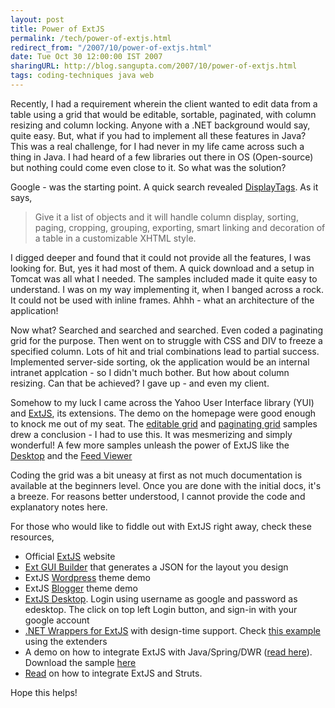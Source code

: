 ```yaml
---
layout: post
title: Power of ExtJS
permalink: /tech/power-of-extjs.html
redirect_from: "/2007/10/power-of-extjs.html"
date: Tue Oct 30 12:00:00 IST 2007
sharingURL: http://blog.sangupta.com/2007/10/power-of-extjs.html
tags: coding-techniques java web
---
```


Recently, I had a requirement wherein the client wanted to edit data from a table 
using a grid that would be editable, sortable, paginated, with column resizing and 
column locking. Anyone with a .NET background would say, quite easy. But, what if 
you had to implement all these features in Java? This was a real challenge, for I 
had never in my life came across such a thing in Java. I had heard of a few libraries 
out there in OS (Open-source) but nothing could come even close to it. So what was 
the solution?

Google - was the starting point. A quick search revealed 
<a href="http://displaytag.sourceforge.net/">DisplayTags</a>. As it says, 

> Give it a list of objects and it will handle column display, sorting, paging, cropping, 
> grouping, exporting, smart linking and decoration of a table in a customizable XHTML style.

I digged deeper and found that it could not provide all the features, I was looking for. 
But, yes it had most of them. A quick download and a setup in Tomcat was all what I needed. 
The samples included made it quite easy to understand. I was on my way implementing it, when 
I banged across a rock. It could not be used with inline frames. Ahhh - what an architecture 
of the application!

Now what? Searched and searched and searched. Even coded a paginating grid for the purpose. 
Then went on to struggle with CSS and DIV to freeze a specified column. Lots of hit and 
trial combinations lead to partial success. Implemented server-side sorting, ok the application 
would be an internal intranet applcation - so I didn't much bother. But how about column resizing. 
Can that be achieved? I gave up - and even my client.

Somehow to my luck I came across the Yahoo User Interface library (YUI) and 
<a href="http://www.extjs.com">ExtJS</a>, its extensions. The demo on the homepage were good 
enough to knock me out of my seat. The 
<a href="http://extjs.com/deploy/dev/examples/grid/edit-grid.html">editable grid</a> and 
<a href="http://extjs.com/deploy/dev/examples/grid/paging.html">paginating grid</a> samples 
drew a conclusion - I had to use this. It was mesmerizing and simply wonderful! A few more 
samples unleash the power of ExtJS like the 
<a href="http://extjs.com/deploy/dev/examples/desktop/desktop.html">Desktop</a> and the 
<a href="http://extjs.com/deploy/dev/examples/feed-viewer/view.html">Feed Viewer</a>

Coding the grid was a bit uneasy at first as not much documentation is available at the 
beginners level. Once you are done with the initial docs, it's a breeze. For reasons better 
understood, I cannot provide the code and explanatory notes here.

For those who would like to fiddle out with ExtJS right away, check these resources,

* Official <a href="http://www.extjs.com">ExtJS</a> website
* <a href="http://tof2k.com/ext/formbuilder/">Ext GUI Builder</a> that generates a JSON for the layout you design
* ExtJS <a href="http://extjswordpress.net/">Wordpress</a> theme demo
* ExtJS <a href="http://extjstest.blogspot.com/">Blogger</a> theme demo
* <a href="http://www.pazor.com/Clients/GoogleDesktop/Files/examples/window/desktop.html">ExtJS Desktop</a>. Login using username as google and password as edesktop. The click on top left Login button, and sign-in with your google account
* <a href="http://www.codeplex.com/ExtJsExtenderControl">.NET Wrappers for ExtJS</a> with design-time support. Check <a href="http://www.extendersamples.qsh.eu/">this example</a> using the extenders
* A demo on how to integrate ExtJS with Java/Spring/DWR (<a href="http://extjs.com/forum/showthread.php?t=5586&amp;highlight=java">read here</a>). Download the sample <a href="http://scottwalter.com/mint/pepper/tillkruess/downloads/download.php?uri=http%3A//scottwalter.com/files/java-ext.zip">here</a>
* <a href="http://extjs.com/forum/showthread.php?t=12545&amp;highlight=java">Read</a> on how to integrate ExtJS and Struts.

Hope this helps!

